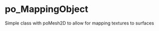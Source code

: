 po_MappingObject
================

Simple class with poMesh2D to allow for mapping textures to surfaces